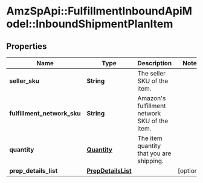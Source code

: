 # AmzSpApi::FulfillmentInboundApiModel::InboundShipmentPlanItem

## Properties
Name | Type | Description | Notes
------------ | ------------- | ------------- | -------------
**seller_sku** | **String** | The seller SKU of the item. | 
**fulfillment_network_sku** | **String** | Amazon&#39;s fulfillment network SKU of the item. | 
**quantity** | [**Quantity**](Quantity.md) | The item quantity that you are shipping. | 
**prep_details_list** | [**PrepDetailsList**](PrepDetailsList.md) |  | [optional] 


